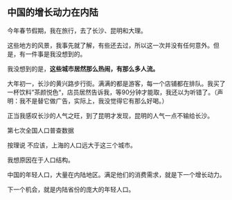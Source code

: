## 中国的增长动力在内陆

今年春节假期，我在旅行，去了长沙、昆明和大理。

这些地方的风景，我事先就了解，有些还去过，所以这一次并没有任何意外。但是，有一件事是我没想到的。

我没想到的是，**这些城市居然那么热闹，有那么多人流。**

大年初一，长沙的黄兴路步行街。满满的都是游客，每一个店铺都在排队。我买了一杯饮料”茶颜悦色“，店员居然告诉我，等90分钟才能取，我还以为听错了。（声明：我不是替它做广告，实际上，我没觉得它有那么好喝。）

正当我感叹长沙的人气之旺，到了昆明才发现，昆明的人气一点不输给长沙。

第七次全国人口普查数据






按理说 不应该，上海的人口远大于这三个城市。

我想原因在于人口结构。

中国的年轻人口，大量在内陆地区。满足他们的消费需求，就是下一个增长动力。

下一个机会，就是内陆省份的庞大的年轻人口。